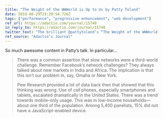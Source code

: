 ```yaml
---
title: "The Weight of the WWWorld is Up to Us by Patty Toland"
date: 2019-08-29T23:29:54.726Z
tags: ["performance", "progressive enhancement", "web development"]
ref_url: https://adactio.com/journal/15740
in_reply_to: https://adactio.com/journal/15740
twitter_text: "The brilliant @pattytoland’s “The Weight of the WWWorld is Up to Us” talk as captured by @adactio’s furiously-typing fingers. #AEACHI"
ref_source: "Adactio’s Journal"
---
```


So much awesome content in Patty’s talk. In particular…

> There was a common assertion that slow networks were a third-world challenge. Remember Facebook’s network challenges? They always talked about new markets in India and Africa. The implication is that this isn’t our problem in, say, Omaha or New York.
> 
> Pew Research provided a lot of data back then that showed that this thinking was wrong. Use of cell phones, especially smartphones and tablets, escalated dramatically in the United States. There was a trend towards mobile-only usage. This was in low-income households—about one third of the population. Among 5,400 panelists, 15% did not have a JavaScript-enabled device.